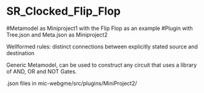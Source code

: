 # SR_Clocked_Flip_Flop 
#Metamodel as Miniproject1 with the Flip Flop as an example
#Plugin with Tree.json and Meta.json as Miniproject2

Wellformed rules: distinct connections between explicitly stated source and destination

Generic Metamodel, can be used to construct any circuit that uses a library of AND, OR and NOT Gates.

.json files in mic-webgme/src/plugins/MiniProject2/

